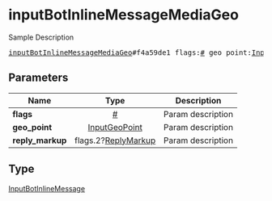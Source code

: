 # inputBotInlineMessageMediaGeo

Sample Description

<pre>
<a href="../constructor/inputBotInlineMessageMediaGeo.md">inputBotInlineMessageMediaGeo</a>#f4a59de1 flags:<a href="../type/#.md">#</a> geo_point:<a href="../type/InputGeoPoint.md">InputGeoPoint</a> reply_markup:flags.2?<a href="../type/ReplyMarkup.md">ReplyMarkup</a> = <a href="../type/InputBotInlineMessage.md">InputBotInlineMessage</a>;
</pre>
## Parameters

| Name | Type | Description |
|------|:----:|-------------|
| **flags** | <a href="../type/#.md">#</a> | Param description |
| **geo_point** | <a href="../type/InputGeoPoint.md">InputGeoPoint</a> | Param description |
| **reply_markup** | flags.2?<a href="../type/ReplyMarkup.md">ReplyMarkup</a> | Param description |

## Type

<a href="../type/InputBotInlineMessage.md">InputBotInlineMessage</a>
